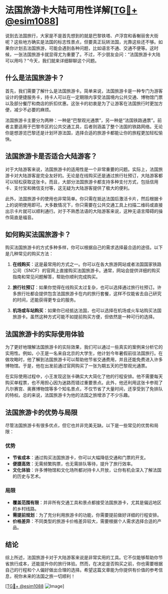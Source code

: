 # 法国旅游卡大陆可用性详解[[TG💪+ @esim1088](https://t.me/s/esim1088)]

说到去法国旅行，大家是不是首先想到的就是巴黎铁塔、卢浮宫和香榭丽舍大街呢？这些地方确实是法国的标志性景点，但要真正玩转法国，光靠这些还不够。如果你计划去法国旅游，可能会遇到各种问题，比如语言不通、交通不便等。这时候，一张法国旅游卡就显得尤为重要了。不过，不少朋友会问：“法国旅游卡大陆可以用吗？”今天，我们就来详细聊聊这个问题。

## 什么是法国旅游卡？

首先，我们需要了解什么是法国旅游卡。简单来说，法国旅游卡是一种专门为游客设计的便捷服务卡，持卡人可以在一定期限内享受法国境内公共交通、博物馆门票以及部分餐厅和商店的折扣优惠。这张卡的初衷是为了让游客在法国旅行时更加方便，减少不必要的麻烦。

法国旅游卡主要分为两种：一种是“巴黎观光通票”，另一种是“法国铁路通票”。前者主要适用于巴黎市区的公共交通工具，后者则涵盖了整个法国的铁路网络。无论你是想游览巴黎还是计划环游法国，选择合适的旅游卡都能让你的旅程更加轻松愉快。

## 法国旅游卡是否适合大陆游客？

对于大陆游客来说，法国旅游卡的适用性是一个非常重要的问题。实际上，法国旅游卡对大陆游客是完全友好的。无论是在线购买还是通过旅行社预订，大陆游客都可以轻松获取这张卡。而且，大部分法国旅游卡都支持多种支付方式，包括信用卡、支付宝和微信支付等，这无疑为大陆游客提供了极大的便利。

此外，法国旅游卡的使用也非常简单。你只需在抵达法国后激活卡片，然后根据卡上的说明使用即可。大多数情况下，你只需要在公共交通工具上扫描二维码或直接出示卡片就可以顺利通行。对于不熟悉法语的大陆游客来说，这种无语言障碍的操作简直是福音。

## 如何购买法国旅游卡？

购买法国旅游卡的方式多种多样，你可以根据自己的需求选择最合适的途径。以下是几种常见的购买方法：

1. **在线购买**：这是最常用的方式之一。你可以在各大旅游网站或者法国国家铁路公司（SNCF）的官网上直接购买法国旅游卡。通常，网站会提供详细的购买指南和常见问题解答，帮助你顺利完成购买。

2. **旅行社预订**：如果你觉得在线购买太过复杂，也可以选择通过旅行社预订。许多旅行社都会提供包含法国旅游卡在内的旅行套餐，这样不仅能省去自己研究的时间，还能获得更专业的服务。

3. **机场或车站购买**：如果你已经抵达法国，也可以选择在机场或火车站购买法国旅游卡。虽然这种方式可能不如提前购买方便，但依然是一种可行的选择。

## 法国旅游卡的实际使用体验

为了更好地理解法国旅游卡的实际效果，我们可以通过一些真实的案例来分析它的实用性。例如，小王是一名来自北京的大学生，他计划今年暑假前往法国旅行。在做攻略时，他了解到法国旅游卡可以帮助他节省交通费用，并且还能免费进入许多博物馆。于是，他在出发前通过官网购买了一张为期五天的巴黎观光通票。

在实际使用过程中，小王发现这张卡确实大大简化了他的行程安排。他不需要每天购买单程票，也不用担心因为迷路而错过重要景点。此外，他还利用这张卡参观了凡尔赛宫、奥赛博物馆等多个知名景点，不仅节省了大量时间，还享受到了免排队的特权。总的来说，法国旅游卡为他的法国之旅增添了不少乐趣。

## 法国旅游卡的优势与局限

尽管法国旅游卡有很多优点，但它也并非完美无缺。以下是一些常见的优势和局限：

### 优势

- **节省成本**：通过购买法国旅游卡，你可以大幅降低交通和门票的开支。
- **便捷高效**：无需频繁购票，也无需排队等待，提升了旅行效率。
- **文化体验**：许多博物馆和文化场所都对持卡人开放，让你有机会深入了解法国的历史与艺术。

### 局限

- **覆盖范围有限**：并非所有交通工具和景点都接受法国旅游卡，尤其是偏远地区的乡村线路。
- **需提前规划**：为了充分利用旅游卡的功能，你需要提前做好详细的行程安排。
- **价格差异**：不同类型的旅游卡价格差异较大，需要根据个人需求选择合适的产品。

## 结论

综上所述，法国旅游卡对于大陆游客来说是非常实用的工具。它不仅能够帮助你节省旅行成本，还能提升你的旅行体验。然而，在决定是否购买之前，你也需要根据自己的行程和个人偏好做出合理的选择。希望这篇文章能为你提供有价值的参考信息，祝你未来的法国之旅一切顺利！

[[TG💪+ @esim1088](https://t.me/s/esim1088) ![Image](https://i.postimg.cc/4NQfJmqS/Snipaste-2025-05-13-00-14-12.png)]